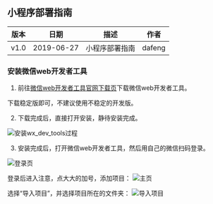 ## 小程序部署指南

| 版本 |   日期    | 描述 |  作者   |
| :--: | :-------: | :--: | :-----: |
| v1.0 | 2019-06-27 | 小程序部署指南| dafeng |

### 安装微信web开发者工具

1. 前往[微信web开发者工具官网下载页](https://developers.weixin.qq.com/miniprogram/dev/devtools/download.html)下载微信web开发者工具。

下载稳定版即可，不建议使用不稳定的开发版。

2. 下载完成后，直接打开安装，静待安装完成。

![安装wx_dev_tools过程](https://raw.githubusercontent.com/swsad-dalaotelephone/docs/gh-pages/imgs/wx_dev_tool_setup.png)

3. 安装完成后，打开微信web开发者工具，然后用自己的微信扫码登录。
   
![登录页](https://raw.githubusercontent.com/swsad-dalaotelephone/docs/gh-pages/imgs/wx_dev_tool_login.png)

登录后进入注意，点大大的加号，添加项目：
![主页](https://raw.githubusercontent.com/swsad-dalaotelephone/docs/gh-pages/imgs/wx_dev_tool_home.png)

选择“导入项目”，并选择项目所在的文件夹：
![导入项目](https://raw.githubusercontent.com/swsad-dalaotelephone/docs/gh-pages/imgs/wx_dev_tool_import.png)

